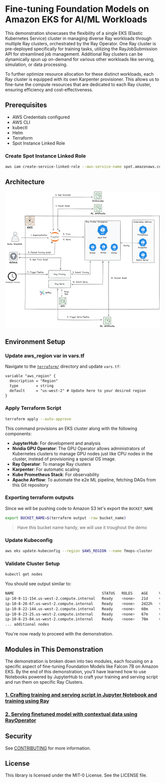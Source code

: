 # Fine-tuning Foundation Models on Amazon EKS for AI/ML Workloads

This demonstration showcases the flexibility of a single EKS (Elastic Kubernetes Service) cluster in managing diverse Ray workloads through multiple Ray clusters, orchestrated by the Ray Operator. One Ray cluster is pre-deployed specifically for training tasks, utilizing the RayJobSubmission API for streamlined job management. Additional Ray clusters can be dynamically spun up on-demand for various other workloads like serving, simulation, or data processing.

To further optimize resource allocation for these distinct workloads, each Ray cluster is equipped with its own Karpenter provisioner. This allows us to fine-tune the compute resources that are dedicated to each Ray cluster, ensuring efficiency and cost-effectiveness.

## Prerequisites

- AWS Credentials configured
- AWS CLI
- kubectl
- Helm
- Terraform
- Spot Instance Linked Role

### Create Spot Instance Linked Role

```bash
aws iam create-service-linked-role --aws-service-name spot.amazonaws.com
```

## Architecture

![ML Ops Arch Diagram](static/ml-ops-arch-diagram.png)

## Environment Setup

### Update aws_region var in vars.tf

Navigate to the [`terraform/`](terraform/) directory and update `vars.tf`:

```hcl
variable "aws_region" {
  description = "Region"
  type        = string
  default     = "us-west-2" # Update here to your desired region
}
```

### Apply Terraform Script

```bash
terraform apply --auto-approve
```

This command provisions an EKS cluster along with the following components:

- **JupyterHub**: For development and analysis
- **Nvidia GPU Operator**: The GPU Operator allows administrators of Kubernetes clusters to manage GPU nodes just like CPU nodes in the cluster, instead of provisioning a special OS image.
- **Ray Operator**: To manage Ray clusters
- **Karpenter**: For automatic scaling
- **Kube Prometheus Stack**: For observability
- **Apache Airflow**: To automate the e2e ML pipeline, fetching DAGs from this Git repository

### Exporting terraform outputs

Since we will be pushing code to Amazon S3 let's export the `BUCKET_NAME`

```bash
export BUCKET_NAME=$(terraform output -raw bucket_name)
```

> Have this bucket name handy, we will use it troughout the demo

### Update Kubeconfig

```bash
aws eks update-kubeconfig --region $AWS_REGION --name fmops-cluster
```

### Validate Cluster Setup

```bash
kubectl get nodes
```

You should see output similar to:

```bash
NAME                                        STATUS   ROLES    AGE     VERSION
ip-10-8-11-154.us-west-2.compute.internal   Ready    <none>   21d     v1.27.3-eks-a5565ad
ip-10-8-20-67.us-west-2.compute.internal    Ready    <none>   2d22h   v1.27.4-eks-8ccc7ba
ip-10-8-22-144.us-west-2.compute.internal   Ready    <none>   60m     v1.27.3
ip-10-8-23-25.us-west-2.compute.internal    Ready    <none>   67m     v1.27.3
ip-10-8-23-84.us-west-2.compute.internal    Ready    <none>   70m     v1.27.3
... additional nodes
```

You're now ready to proceed with the demonstration.

## Modules in This Demonstration

The demonstration is broken down into two modules, each focusing on a specific aspect of fine-tuning Foundation Models like Falcon 7B on Amazon EKS. By the end of this demonstration, you'll have learned how to use Notebooks powered by JupyterHub to craft your training and serving script and run them on specific Ray Clusters.

### [1. Crafting training and serving script in Jupyter Notebook and training using Ray](./modules/1-crafting-serving-training-notebook.md)
### [2. Serving finetuned model with contextual data using RayOperator](./modules/2-serving-finetuned-model.md)

## Security

See [CONTRIBUTING](CONTRIBUTING.md#security-issue-notifications) for more information.

## License

This library is licensed under the MIT-0 License. See the LICENSE file.